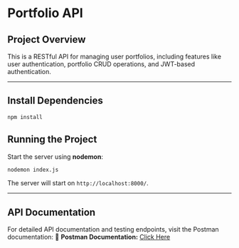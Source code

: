 # Portfolio API

## Project Overview

This is a RESTful API for managing user portfolios, including features like user authentication, portfolio CRUD operations, and JWT-based authentication.

---

## Install Dependencies

```sh
npm install
```

## Running the Project

Start the server using **nodemon**:

```sh
nodemon index.js
```

The server will start on `http://localhost:8000/`.

---

## API Documentation

For detailed API documentation and testing endpoints, visit the Postman documentation: 📌 **Postman Documentation:** [Click Here](https://documenter.getpostman.com/view/32810522/2sAYdcrXnt)


